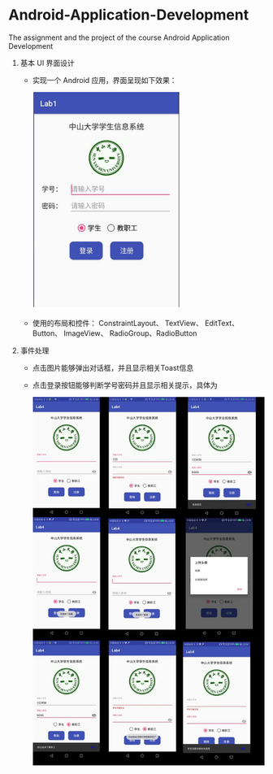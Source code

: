 # Android-Application-Development
The assignment and the project of the course Android Application Development

1. 基本 UI 界面设计

   - 实现一个 Android 应用，界面呈现如下效果：

     ![](https://github.com/Cocaice/Android-Application/blob/master/page/1524111005(1).jpg)


   - 使用的布局和控件： ConstraintLayout、 TextView、 EditText、 Button、 ImageView、 RadioGroup、RadioButton

2. ​事件处理

   - 点击图片能够弹出对话框，并且显示相关Toast信息

   - 点击登录按钮能够判断学号密码并且显示相关提示，具体为

     ![](https://github.com/Cocaice/Android-Application/blob/master/page/hw2.jpg)


